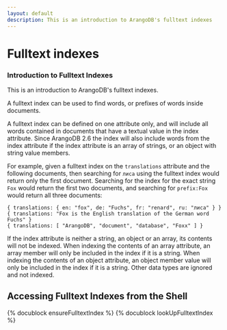```yaml
---
layout: default
description: This is an introduction to ArangoDB's fulltext indexes
---
```

Fulltext indexes
================

### Introduction to Fulltext Indexes

This is an introduction to ArangoDB's fulltext indexes.

A fulltext index can be used to find words, or prefixes of words inside documents. 

A fulltext index can be defined on one attribute only, and will include all words contained in 
documents that have a textual value in the index attribute. Since ArangoDB 2.6 the index 
will also include words from the index attribute if the index attribute is an array of 
strings, or an object with string value members.

For example, given a fulltext index on the `translations` attribute and the following 
documents, then searching for `лиса` using the fulltext index would return only the 
first document. Searching for the index for the exact string `Fox` would return the first 
two documents, and searching for `prefix:Fox` would return all three documents:
     
    { translations: { en: "fox", de: "Fuchs", fr: "renard", ru: "лиса" } }
    { translations: "Fox is the English translation of the German word Fuchs" }
    { translations: [ "ArangoDB", "document", "database", "Foxx" ] }

If the index attribute is neither a string, an object or an array, its contents will 
not be indexed. When indexing the contents of an array attribute, an array member will 
only be included in the index if it is a string. When indexing the contents of an object 
attribute, an object member value will only be included in the index if it is a string. 
Other data types are ignored and not indexed.

Accessing Fulltext Indexes from the Shell
-----------------------------------------

<!-- js/server/modules/org/arangodb/arango-collection.js -->
{% docublock ensureFulltextIndex %}
{% docublock lookUpFulltextIndex %}